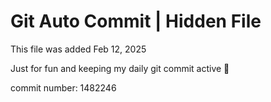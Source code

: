 # Git Auto Commit | Hidden File

This file was added Feb 12, 2025

Just for fun and keeping my daily git commit active 🤪

commit number: 1482246
